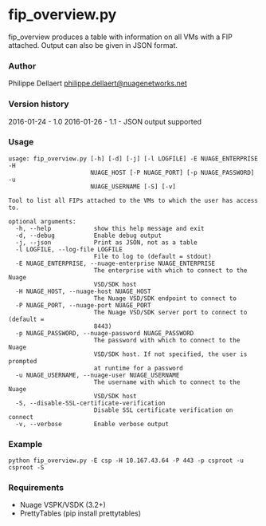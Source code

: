 fip_overview.py
===============
fip_overview produces a table with information on all VMs with a FIP attached. Output can also be given in JSON format.

### Author ###
Philippe Dellaert <philippe.dellaert@nuagenetworks.net>

### Version history ###
2016-01-24 - 1.0
2016-01-26 - 1.1 - JSON output supported

### Usage ### 
    usage: fip_overview.py [-h] [-d] [-j] [-l LOGFILE] -E NUAGE_ENTERPRISE -H
                           NUAGE_HOST [-P NUAGE_PORT] [-p NUAGE_PASSWORD] -u
                           NUAGE_USERNAME [-S] [-v]

    Tool to list all FIPs attached to the VMs to which the user has access to.

    optional arguments:
      -h, --help            show this help message and exit
      -d, --debug           Enable debug output
      -j, --json            Print as JSON, not as a table
      -l LOGFILE, --log-file LOGFILE
                            File to log to (default = stdout)
      -E NUAGE_ENTERPRISE, --nuage-enterprise NUAGE_ENTERPRISE
                            The enterprise with which to connect to the Nuage
                            VSD/SDK host
      -H NUAGE_HOST, --nuage-host NUAGE_HOST
                            The Nuage VSD/SDK endpoint to connect to
      -P NUAGE_PORT, --nuage-port NUAGE_PORT
                            The Nuage VSD/SDK server port to connect to (default =
                            8443)
      -p NUAGE_PASSWORD, --nuage-password NUAGE_PASSWORD
                            The password with which to connect to the Nuage
                            VSD/SDK host. If not specified, the user is prompted
                            at runtime for a password
      -u NUAGE_USERNAME, --nuage-user NUAGE_USERNAME
                            The username with which to connect to the Nuage
                            VSD/SDK host
      -S, --disable-SSL-certificate-verification
                            Disable SSL certificate verification on connect
      -v, --verbose         Enable verbose output

### Example ###
    python fip_overview.py -E csp -H 10.167.43.64 -P 443 -p csproot -u csproot -S
    
### Requirements ###
* Nuage VSPK/VSDK (3.2+)
* PrettyTables (pip install prettytables)